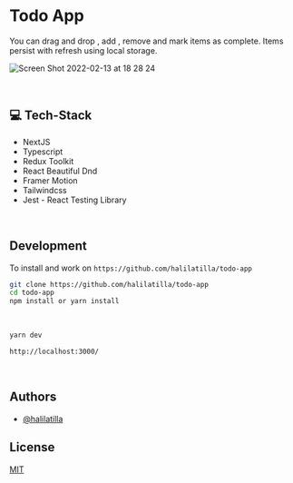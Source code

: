 # Todo App
You can drag and drop , add , remove and mark items as complete. Items persist with refresh using local storage.
<br>

![Screen Shot 2022-02-13 at 18 28 24](https://user-images.githubusercontent.com/27916419/153760347-cdc3113f-5061-4409-b52c-a4a44bf3ef7f.png)


<br>

## 💻 Tech-Stack
- NextJS 
- Typescript
- Redux Toolkit 
- React Beautiful Dnd
- Framer Motion
- Tailwindcss
- Jest - React Testing Library

<br>

## Development

To install and work on `https://github.com/halilatilla/todo-app`

```bash
git clone https://github.com/halilatilla/todo-app
cd todo-app
npm install or yarn install
```

<br>

```bash
yarn dev
```

`http://localhost:3000/`

<br>

## Authors

- [@halilatilla](https://www.github.com/halilatilla)

## License

[MIT](https://choosealicense.com/licenses/mit/)
